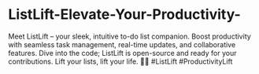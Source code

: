# ListLift-Elevate-Your-Productivity-
Meet ListLift – your sleek, intuitive to-do list companion. Boost productivity with seamless task management, real-time updates, and collaborative features. Dive into the code; ListLift is open-source and ready for your contributions. Lift your lists, lift your life. 📝✨ #ListLift #ProductivityLift
